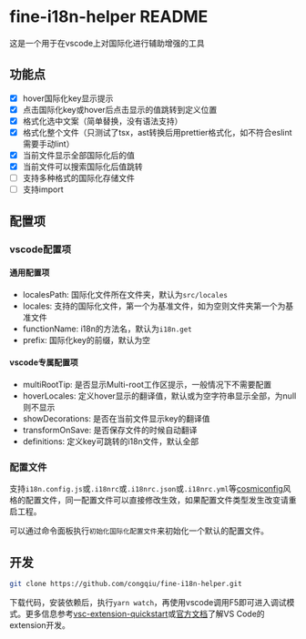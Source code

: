 # fine-i18n-helper README

这是一个用于在vscode上对国际化进行辅助增强的工具

## 功能点

- [x] hover国际化key显示提示
- [x] 点击国际化key或hover后点击显示的值跳转到定义位置
- [x] 格式化选中文案（简单替换，没有语法支持）
- [x] 格式化整个文件（只测试了tsx，ast转换后用prettier格式化，如不符合eslint需要手动lint）
- [x] 当前文件显示全部国际化后的值
- [x] 当前文件可以搜索国际化后值跳转
- [ ] 支持多种格式的国际化存储文件
- [ ] 支持import

## 配置项

### vscode配置项

#### 通用配置项

- localesPath: 国际化文件所在文件夹，默认为`src/locales`
- locales: 支持的国际化文件，第一个为基准文件，如为空则文件夹第一个为基准文件
- functionName: i18n的方法名，默认为`i18n.get`
- prefix: 国际化key的前缀，默认为空

#### vscode专属配置项

- multiRootTip: 是否显示Multi-root工作区提示，一般情况下不需要配置
- hoverLocales: 定义hover显示的翻译值，默认或为空字符串显示全部，为null则不显示
- showDecorations: 是否在当前文件显示key的翻译值
- transformOnSave: 是否保存文件的时候自动翻译
- definitions: 定义key可跳转的i18n文件，默认全部

### 配置文件

支持`i18n.config.js`或`.i18nrc`或`.i18nrc.json`或`.i18nrc.yml`等[cosmiconfig](https://github.com/davidtheclark/cosmiconfig)风格的配置文件，同一配置文件可以直接修改生效，如果配置文件类型发生改变请重启工程。

可以通过命令面板执行`初始化国际化配置文件`来初始化一个默认的配置文件。

## 开发

```sh
git clone https://github.com/congqiu/fine-i18n-helper.git
```

下载代码，安装依赖后，执行`yarn watch`，再使用vscode调用F5即可进入调试模式。更多信息参考[vsc-extension-quickstart](vsc-extension-quickstart.md)或[官方文档](https://code.visualstudio.com/api)了解VS Code的extension开发。
